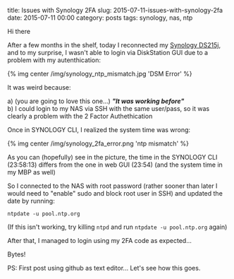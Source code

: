 title: Issues with Synology 2FA
slug: 2015-07-11-issues-with-synology-2fa
date: 2015-07-11 00:00
category: posts
tags: synology, nas, ntp

Hi there

After a few months in the shelf, today I reconnected my [Synology DS215j](https://www.synology.com/en-global/products/DS215j), and to my surprise, I wasn't able to login via DiskStation GUI due to a problem with my autenthication:

{% img center /img/synology_ntp_mismatch.jpg 'DSM Error' %}

It was weird because:

  a) (you are going to love this one...) ***"It was working before"***  
  b) I could login to my NAS via SSH with the same user/pass, so it was clearly a problem with the 2 Factor Authethication

Once in SYNOLOGY CLI, I realized the system time was wrong:

{% img center /img/synology_2fa_error.png 'ntp mismatch' %}

As you can (hopefully) see in the picture, the time in the SYNOLOGY CLI (23:58:13) differs from the one in web GUI (23:54) (and the system time in my MBP as well)

So I connected to the NAS with root password (rather sooner than later I would need to "enable" sudo and block root user in SSH) and updated the date by running:

```
ntpdate -u pool.ntp.org
```

(If this isn't working, try killing ```ntpd``` and run ```ntpdate -u pool.ntp.org``` again)

After that, I managed to login using my 2FA code as expected... 

Bytes!

PS: First post using github as text editor... Let's see how this goes.
